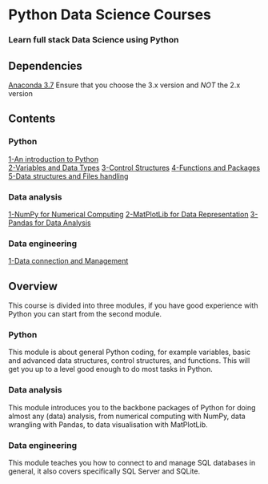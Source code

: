 # Python Data Science Courses
### Learn full stack Data Science using Python

## Dependencies

[Anaconda 3.7](https://www.anaconda.com/distribution/)
Ensure that you choose the 3.x version and *NOT* the 2.x version

## Contents

### Python
[1-An introduction to Python](/python/1-An_Introduction_to_Python.ipynb)<br>
[2-Variables and Data Types](/python/2-Variables_and_Data_Types.ipynb)
[3-Control Structures](/python/3-Control_Structures.ipynb)
[4-Functions and Packages](/python/4-Functions_and_Packages.ipynb)
[5-Data structures and Files handling](/python/5-Data_Structures_and_Files_Handling.ipynb)
### Data analysis
[1-NumPy for Numerical Computing](/data_analysis/1-NumPy_for_Numerical_Computing.ipynb)
[2-MatPlotLib for Data Representation](/data_analysis/2-MatPlotLib_for_Data_Representation.ipynb)
[3-Pandas for Data Analysis](/data_analysis/3-Pandas_for_Data_Analysis.ipynb)
### Data engineering
[1-Data connection and Management](/data_engineering/1-Database_Connection_and_Management.ipynb)

## Overview
This course is divided into three modules, if you have good experience with Python you can start from the second module.
### Python
This module is about general Python coding, for example variables, basic and advanced data structures, control structures, and functions.  This will get you up to a level good enough to do most tasks in Python.
### Data analysis
This module introduces you to the backbone packages of Python for doing almost any (data) analysis, from numerical computing with NumPy, data wrangling with Pandas, to data visualisation with MatPlotLib.
### Data engineering
This module teaches you how to connect to and manage SQL databases in general, it also covers specifically SQL Server and SQLite.
